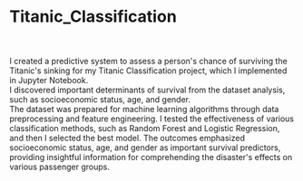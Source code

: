 # Titanic_Classification<br><br>
I created a predictive system to assess a person's chance of surviving the Titanic's sinking for my Titanic Classification project, which I implemented in Jupyter Notebook.<br>
I discovered important determinants of survival from the dataset analysis, such as socioeconomic status, age, and gender.<br>
The dataset was prepared for machine learning algorithms through data preprocessing and feature engineering. I tested the effectiveness of various classification methods, such as Random Forest and Logistic Regression, and then I selected the best model. The outcomes emphasized socioeconomic status, age, and gender as important survival predictors, providing insightful information for comprehending the disaster's effects on various passenger groups.
